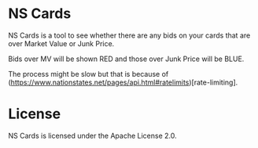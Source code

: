 # NS Cards
NS Cards is a tool to see whether there are any bids on your cards that are over Market Value or Junk Price.

Bids over MV will be shown RED and those over Junk Price will be BLUE.

The process might be slow but that is because of (https://www.nationstates.net/pages/api.html#ratelimits)[rate-limiting].

# License

NS Cards is licensed under the Apache License 2.0.

